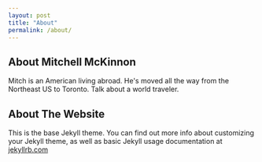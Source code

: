 ```yaml
---
layout: post
title: "About"
permalink: /about/
---
```


## About Mitchell McKinnon

Mitch is an American living abroad. He's moved all the way from the Northeast US to Toronto. Talk about a world traveler.

## About The Website

This is the base Jekyll theme. You can find out more info about customizing your Jekyll theme, as well as basic Jekyll usage documentation at [jekyllrb.com](http://jekyllrb.com/)
